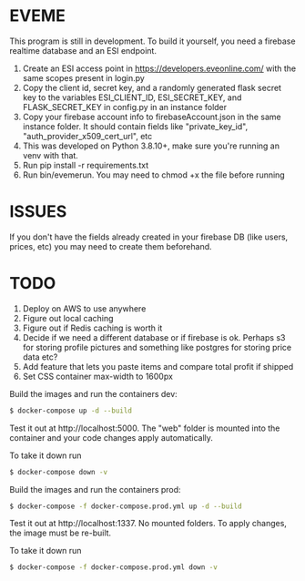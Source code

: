 # EVEME

This program is still in development. To build it yourself, you need a firebase realtime database and an ESI endpoint.

1. Create an ESI access point in https://developers.eveonline.com/ with the same scopes present in login.py
2. Copy the client id, secret key, and a randomly generated flask secret key to the variables ESI_CLIENT_ID, ESI_SECRET_KEY, and FLASK_SECRET_KEY in config.py in an instance folder
3. Copy your firebase account info to firebaseAccount.json in the same instance folder. It should contain fields like "private_key_id", "auth_provider_x509_cert_url", etc
4. This was developed on Python 3.8.10+, make sure you're running an venv with that.
5. Run pip install -r requirements.txt
6. Run bin/evemerun. You may need to chmod +x the file before running

# ISSUES

If you don't have the fields already created in your firebase DB (like users, prices, etc) you may need to create them beforehand.

# TODO

1. Deploy on AWS to use anywhere
2. Figure out local caching
3. Figure out if Redis caching is worth it
4. Decide if we need a different database or if firebase is ok. Perhaps s3 for storing profile pictures and something like postgres for storing price data etc?
5. Add feature that lets you paste items and compare total profit if shipped
6. Set CSS container max-width to 1600px

Build the images and run the containers dev:
```sh
$ docker-compose up -d --build
```
Test it out at http://localhost:5000. The "web" folder is mounted into the container and your code changes apply automatically.

To take it down run
```sh
$ docker-compose down -v
```

Build the images and run the containers prod:
```sh
$ docker-compose -f docker-compose.prod.yml up -d --build
```
Test it out at http://localhost:1337. No mounted folders. To apply changes, the image must be re-built.

To take it down run
```sh
$ docker-compose -f docker-compose.prod.yml down -v
```
